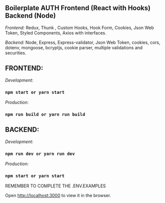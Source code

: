 ## Boilerplate AUTH Frontend (React with Hooks) Backend (Node)

*Frontend:* Redux, Thunk , Custom Hooks, Hook Form, Cookies, Json Web Token, Styled Components, Axios with interfaces.

*Backend:* Node, Express, Express-validator, Json Web Token, cookies, cors, dotenv, mongoose, bcryptjs, cookie parser, multiple validations and securities.

## FRONTEND:
*Development:*
### `npm start or yarn start`
*Production:*
### `npm run build or yarn run build`

## BACKEND:
*Development:*
### `npm run dev or yarn run dev`
*Production:*
### `npm start or yarn start`

REMEMBER TO COMPLETE THE .ENV.EXAMPLES

Open [http://localhost:3000](http://localhost:3000) to view it in the browser.

